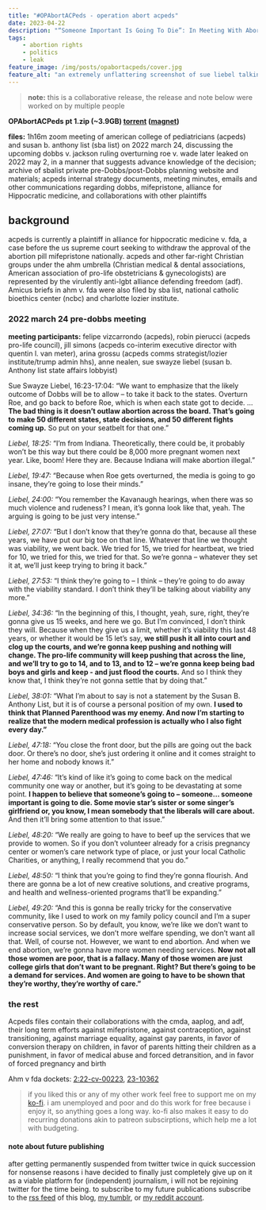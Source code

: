 ```yaml
---
title: "#OPAbortACPeds - operation abort acpeds"
date: 2023-04-22
description: "“Someone Important Is Going To Die”: In Meeting With Abortion Pill Case Plaintiffs, Leading Anti-Abortion Lobbyist Fantasized About “Liberals” Dying From Self-Managed Abortions As Pretext To Ban Mifepristone"
tags:
    - abortion rights
    - politics
    - leak
feature_image: /img/posts/opabortacpeds/cover.jpg
feature_alt: "an extremely unflattering screenshot of sue liebel talking in a zoom call"
---
```


> **note:** this is a collaborative release, the release and note below were worked on by multiple people

**OPAbortACPeds pt 1.zip (~3.9GB) [torrent](/files/OPAbortACPeds1.torrent) ([magnet](magnet:?xt=urn:btih:9ed6bc85bcd461c696cb39321743426faaf07b05))** 

**files:** 1h16m zoom meeting of american college of pediatricians (acpeds) and susan b. anthony list (sba list) on 2022 march 24, discussing the upcoming dobbs v. jackson ruling overturning roe v. wade later leaked on 2022 may 2, in a manner that suggests advance knowledge of the decision; archive of sbalist private pre-Dobbs/post-Dobbs planning website and materials; acpeds internal strategy documents, meeting minutes, emails and other communications regarding dobbs, mifepristone, alliance for Hippocratic medicine, and collaborations with other plaintiffs

## background

acpeds is currently a plaintiff in alliance for hippocratic medicine v. fda, a case before the us supreme court seeking to withdraw the approval of the abortion pill mifepristone nationally. acpeds and other far-right Christian groups under the ahm umbrella (Christian medical & dental associations, American association of pro-life obstetricians & gynecologists) are represented by the virulently anti-lgbt alliance defending freedom (adf). Amicus briefs in ahm v. fda were also filed by sba list, national catholic bioethics center (ncbc) and charlotte lozier institute.

### 2022 march 24  pre-dobbs meeting

**meeting participants:** felipe vizcarrondo (acpeds), robin pierucci (acpeds pro-life council), jill simons (acpeds co-interim executive director with quentin l. van meter), arina grossu (acpeds comms strategist/lozier institute/trump admin hhs), anne nealen, sue swayze liebel (susan b. Anthony list state affairs lobbyist)

Sue Swayze Liebel, 16:23-17:04: “We want to emphasize that the likely outcome of Dobbs will be to allow – to take it back to the states. Overturn Roe, and go back to before Roe, which is when each state got to decide. … **The bad thing is it doesn’t outlaw abortion across the board. That’s going to make 50 different states, state decisions, and 50 different fights coming up.** So put on your seatbelt for that one.”

*Liebel, 18:25:* “I’m from Indiana. Theoretically, there could be, it probably won’t be this way but there could be 8,000 more pregnant women next year. Like, boom! Here they are. Because Indiana will make abortion illegal.”

*Liebel, 19:47:* “Because when Roe gets overturned, the media is going to go insane, they’re going to lose their minds.”

*Liebel, 24:00:* “You remember the Kavanaugh hearings, when there was so much violence and rudeness? I mean, it’s gonna look like that, yeah. The arguing is going to be just very intense.”

*Liebel, 27:07:* “But I don’t know that they’re gonna do that, because all these years, we have put our big toe on that line. Whatever that line we thought was viability, we went back. We tried for 15, we tried for heartbeat, we tried for 10, we tried for this, we tried for that. So we’re gonna – whatever they set it at, we’ll just keep trying to bring it back.”

*Liebel, 27:53:* “I think they’re going to – I think – they’re going to do away with the viability standard. I don’t think they’ll be talking about viability any more.”

*Liebel, 34:36:* “In the beginning of this, I thought, yeah, sure, right, they’re gonna give us 15 weeks, and here we go. But I’m convinced, I don’t think they will. Because when they give us a limit, whether it’s viability this last 48 years, or whether it would be 15 let’s say, **we still push it all into court and clog up the courts, and we’re gonna keep pushing and nothing will change. The pro-life community will keep pushing that across the line, and we’ll try to go to 14, and to 13, and to 12 – we’re gonna keep being bad boys and girls and keep - and just flood the courts.** And so I think they know that, I think they’re not gonna settle that by doing that.”

*Liebel, 38:01:* “What I’m about to say is not a statement by the Susan B. Anthony List, but it is of course a personal position of my own. **I used to think that Planned Parenthood was my enemy. And now I’m starting to realize that the modern medical profession is actually who I also fight every day.”**

*Liebel, 47:18:* “You close the front door, but the pills are going out the back door. Or there’s no door, she’s just ordering it online and it comes straight to her home and nobody knows it.”

*Liebel, 47:46:* “It’s kind of like it’s going to come back on the medical community one way or another, but it’s going to be devastating at some point. **I happen to believe that someone’s going to – someone… someone important is going to die. Some movie star’s sister or some singer’s girlfriend or, you know, I mean somebody that the liberals will care about.** And then it’ll bring some attention to that issue.”

*Liebel, 48:20:* “We really are going to have to beef up the services that we provide to women. So if you don’t volunteer already for a crisis pregnancy center or women’s care network type of place, or just your local Catholic Charities, or anything, I really recommend that you do.”

*Liebel, 48:50:* “I think that you’re going to find they’re gonna flourish. And there are gonna be a lot of new creative solutions, and creative programs, and health and wellness-oriented programs that’ll be expanding.”

*Liebel, 49:20:* “And this is gonna be really tricky for the conservative community, like I used to work on my family policy council and I’m a super conservative person. So by default, you know, we’re like we don’t want to increase social services, we don’t more welfare spending, we don’t want all that. Well, of course not. However, we want to end abortion. And when we end abortion, we’re gonna have more women needing services. **Now not all those women are poor, that is a fallacy. Many of those women are just college girls that don’t want to be pregnant. Right? But there’s going to be a demand for services. And women are going to have to be shown that they’re worthy, they’re worthy of care.”**

### the rest

Acpeds files contain their collaborations with the cmda, aaplog, and adf, their long term efforts against mifepristone, against contraception, against transitioning, against marriage equality, against gay parents, in favor of conversion therapy on children, in favor of parents hitting their children as a punishment, in favor of medical abuse and forced detransition, and in favor of forced pregnancy and birth

Ahm v fda dockets: [2:22-cv-00223](https://www.courtlistener.com/docket/65768749/alliance-for-hippocratic-medicine-v-us-food-and-drug-administration/), [23-10362](https://www.courtlistener.com/docket/67164167/alliance-hippocratic-medicine-v-fda/) 

> if you liked this or any of my other work feel free to support me on my [ko-fi](https://ko-fi.com/nyancrimew). i am unemployed and poor and do this work for free because i enjoy it, so anything goes a long way. ko-fi also makes it easy to do recurring donations akin to patreon subscirptions, which help me a lot with budgeting.

#### note about future publishing

after getting permanently suspended from twitter twice in quick succession for nonsense reasons i have decided to finally just completely give up on it as a viable platform for (independent) journalism, i will not be rejoining twitter for the time being. to subscribe to my future publications subscribe to the [rss feed](https://maia.crimew.gay/feed.xml) of this blog, [my tumblr](https://nyancrimew.tumblr.com), or [my reddit account](https://reddit.com/u/nyancrimew).